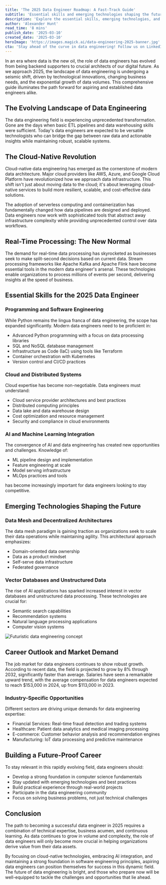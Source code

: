 ```yaml
---
title: 'The 2025 Data Engineer Roadmap: A Fast-Track Guide'
subtitle: 'Essential skills and emerging technologies shaping the future of data engineering'
description: 'Explore the essential skills, emerging technologies, and career opportunities shaping the future of data engineering in 2025. From cloud-native solutions to AI integration, learn what it takes to succeed in this dynamic field.'
author: 'Alexander Hunt'
read_time: '8 mins'
publish_date: '2025-03-10'
created_date: '2025-03-10'
heroImage: 'https://images.magick.ai/data-engineering-2025-banner.jpg'
cta: 'Stay ahead of the curve in data engineering! Follow us on LinkedIn for regular updates on emerging technologies, industry trends, and career opportunities in the world of data.'
---
```


In an era where data is the new oil, the role of data engineers has evolved from being backend supporters to crucial architects of our digital future. As we approach 2025, the landscape of data engineering is undergoing a seismic shift, driven by technological innovations, changing business needs, and the exponential growth of data volumes. This comprehensive guide illuminates the path forward for aspiring and established data engineers alike.

## The Evolving Landscape of Data Engineering

The data engineering field is experiencing unprecedented transformation. Gone are the days when basic ETL pipelines and data warehousing skills were sufficient. Today's data engineers are expected to be versatile technologists who can bridge the gap between raw data and actionable insights while maintaining robust, scalable systems.

## The Cloud-Native Revolution

Cloud-native data engineering has emerged as the cornerstone of modern data architecture. Major cloud providers like AWS, Azure, and Google Cloud Platform have revolutionized how we approach data infrastructure. This shift isn't just about moving data to the cloud; it's about leveraging cloud-native services to build more resilient, scalable, and cost-effective data solutions.

The adoption of serverless computing and containerization has fundamentally changed how data pipelines are designed and deployed. Data engineers now work with sophisticated tools that abstract away infrastructure complexity while providing unprecedented control over data workflows.

## Real-Time Processing: The New Normal

The demand for real-time data processing has skyrocketed as businesses seek to make split-second decisions based on current data. Stream processing frameworks like Apache Kafka and Apache Flink have become essential tools in the modern data engineer's arsenal. These technologies enable organizations to process millions of events per second, delivering insights at the speed of business.

## Essential Skills for the 2025 Data Engineer

### Programming and Software Engineering

While Python remains the lingua franca of data engineering, the scope has expanded significantly. Modern data engineers need to be proficient in:
- Advanced Python programming with a focus on data processing libraries
- SQL and NoSQL database management
- Infrastructure as Code (IaC) using tools like Terraform
- Container orchestration with Kubernetes
- Version control and CI/CD practices

### Cloud and Distributed Systems

Cloud expertise has become non-negotiable. Data engineers must understand:
- Cloud service provider architectures and best practices
- Distributed computing principles
- Data lake and data warehouse design
- Cost optimization and resource management
- Security and compliance in cloud environments

### AI and Machine Learning Integration

The convergence of AI and data engineering has created new opportunities and challenges. Knowledge of:
- ML pipeline design and implementation
- Feature engineering at scale
- Model serving infrastructure
- MLOps practices and tools

has become increasingly important for data engineers looking to stay competitive.

## Emerging Technologies Shaping the Future

### Data Mesh and Decentralized Architectures

The data mesh paradigm is gaining traction as organizations seek to scale their data operations while maintaining agility. This architectural approach emphasizes:
- Domain-oriented data ownership
- Data as a product mindset
- Self-serve data infrastructure
- Federated governance

### Vector Databases and Unstructured Data

The rise of AI applications has sparked increased interest in vector databases and unstructured data processing. These technologies are crucial for:
- Semantic search capabilities
- Recommendation systems
- Natural language processing applications
- Computer vision systems

![Futuristic data engineering concept](https://i.magick.ai/PIXE/1738406181100_magick_img.webp)

## Career Outlook and Market Demand

The job market for data engineers continues to show robust growth. According to recent data, the field is projected to grow by 8% through 2032, significantly faster than average. Salaries have seen a remarkable upward trend, with the average compensation for data engineers expected to reach $153,000 in 2024, up from $113,000 in 2023.

### Industry-Specific Opportunities

Different sectors are driving unique demands for data engineering expertise:
- Financial Services: Real-time fraud detection and trading systems
- Healthcare: Patient data analytics and medical imaging processing
- E-commerce: Customer behavior analysis and recommendation engines
- Manufacturing: IoT data processing and predictive maintenance

## Building a Future-Proof Career

To stay relevant in this rapidly evolving field, data engineers should:
- Develop a strong foundation in computer science fundamentals
- Stay updated with emerging technologies and best practices
- Build practical experience through real-world projects
- Participate in the data engineering community
- Focus on solving business problems, not just technical challenges

## Conclusion

The path to becoming a successful data engineer in 2025 requires a combination of technical expertise, business acumen, and continuous learning. As data continues to grow in volume and complexity, the role of data engineers will only become more crucial in helping organizations derive value from their data assets.

By focusing on cloud-native technologies, embracing AI integration, and maintaining a strong foundation in software engineering principles, aspiring data engineers can position themselves for success in this dynamic field. The future of data engineering is bright, and those who prepare now will be well-equipped to tackle the challenges and opportunities that lie ahead.